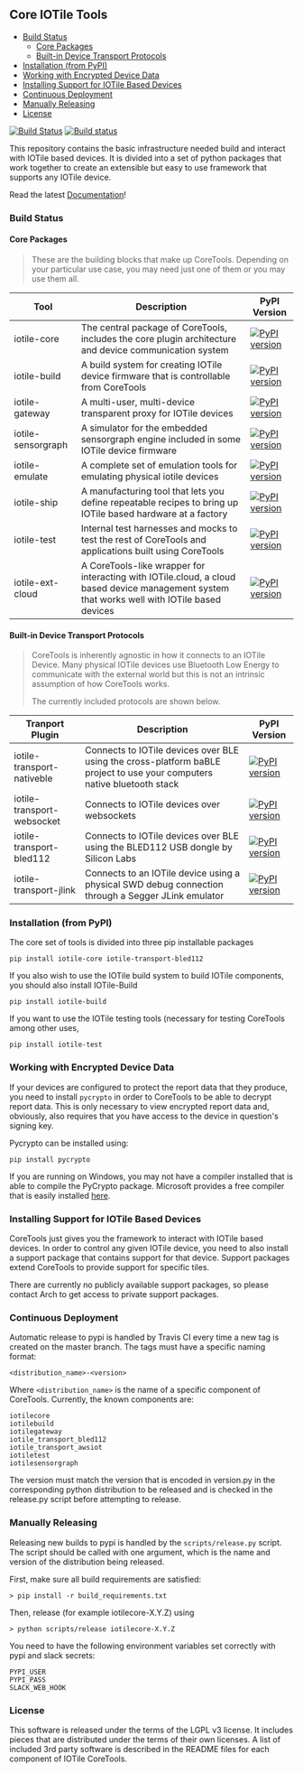 ## Core IOTile Tools

<!-- MarkdownTOC autolink="true" bracket="round" -->

- [Build Status](#build-status)
	- [Core Packages](#core-packages)
	- [Built-in Device Transport Protocols](#built-in-device-transport-protocols)
- [Installation \(from PyPI\)](#installation-from-pypi)
- [Working with Encrypted Device Data](#working-with-encrypted-device-data)
- [Installing Support for IOTile Based Devices](#installing-support-for-iotile-based-devices)
- [Continuous Deployment](#continuous-deployment)
- [Manually Releasing](#manually-releasing)
- [License](#license)

<!-- /MarkdownTOC -->


[![Build Status](https://travis-ci.org/iotile/coretools.svg?branch=master)](https://travis-ci.org/iotile/coretools)
[![Build status](https://ci.appveyor.com/api/projects/status/yu3q8m8dm6aqoc6e/branch/master?svg=true)](https://ci.appveyor.com/project/timburke/coretools/branch/master)

This repository contains the basic infrastructure needed build and interact with 
IOTile based devices.  It is divided into a set of python packages that work 
together to create an extensible but easy to use framework that supports any 
IOTile device.

Read the latest [Documentation](http://coretools.readthedocs.io/en/latest/)!

### Build Status

#### Core Packages

> These are the building blocks that make up CoreTools.  Depending on your particular
> use case, you may need just one of them or you may use them all.  

| Tool         | Description |PyPI Version                                                                                                 |
|--------------|-------------|-------------------------------------------------------------------------------------------------------------|
|iotile-core   |The central package of CoreTools, includes the core plugin architecture and device communication system|[![PyPI version](https://badge.fury.io/py/iotile-core.svg)](https://badge.fury.io/py/iotile-core)             |
|iotile-build  |A build system for creating IOTile device firmware that is controllable from CoreTools|[![PyPI version](https://badge.fury.io/py/iotile-build.svg)](https://badge.fury.io/py/iotile-build)           |
|iotile-gateway|A multi-user, multi-device transparent proxy for IOTile devices|[![PyPI version](https://badge.fury.io/py/iotile-gateway.svg)](https://badge.fury.io/py/iotile-gateway)       |
|iotile-sensorgraph|A simulator for the embedded sensorgraph engine included in some IOTile device firmware|[![PyPI version](https://badge.fury.io/py/iotile-sensorgraph.svg)](https://badge.fury.io/py/iotile-sensorgraph)|
|iotile-emulate|A complete set of emulation tools for emulating physical iotile devices|[![PyPI version](https://badge.fury.io/py/iotile-emulate.svg)](https://badge.fury.io/py/iotile-emulate)|
|iotile-ship|A manufacturing tool that lets you define repeatable recipes to bring up IOTile based hardware at a factory|[![PyPI version](https://badge.fury.io/py/iotile-ship.svg)](https://badge.fury.io/py/iotile-ship)                |
|iotile-test|Internal test harnesses and mocks to test the rest of CoreTools and applications built using CoreTools|[![PyPI version](https://badge.fury.io/py/iotile-test.svg)](https://badge.fury.io/py/iotile-test)             |
|iotile-ext-cloud|A CoreTools-like wrapper for interacting with IOTile.cloud, a cloud based device management system that works well with IOTile based devices|[![PyPI version](https://badge.fury.io/py/iotile-ext-cloud.svg)](https://badge.fury.io/py/iotile-ext-cloud)   |

#### Built-in Device Transport Protocols

> CoreTools is inherently agnostic in how it connects to an IOTile Device.  Many
> physical IOTile devices use Bluetooth Low Energy to communicate with the external
> world but this is not an intrinsic assumption of how CoreTools works.
>
> The currently included protocols are shown below.

| Tranport Plugin         | Description | PyPI Version                                                                                                 |
|-------------------------|-------------|--------------------------------------------------------------------------------------------------------------|
|iotile-transport-nativeble|Connects to IOTile devices over BLE using the cross-platform baBLE project to use your computers native bluetooth stack|[![PyPI version](https://badge.fury.io/py/iotile-transport-nativeble.svg)](https://badge.fury.io/py/iotile-transport-nativeble)|
|iotile-transport-websocket|Connects to IOTile devices over websockets|[![PyPI version](https://badge.fury.io/py/iotile-transport-websocket.svg)](https://badge.fury.io/py/iotile-transport-)|
|iotile-transport-bled112|Connects to IOTile devices over BLE using the BLED112 USB dongle by Silicon Labs|[![PyPI version](https://badge.fury.io/py/iotile-transport-bled112.svg)](https://badge.fury.io/py/iotile-transport-bled112)|
|iotile-transport-jlink|Connects to an IOTile device using a physical SWD debug connection through a Segger JLink emulator|[![PyPI version](https://badge.fury.io/py/iotile-transport-jlink.svg)](https://badge.fury.io/py/iotile-transport-jlink)|

### Installation (from PyPI)

The core set of tools is divided into three pip installable packages

```shell
pip install iotile-core iotile-transport-bled112
```

If you also wish to use the IOTile build system to build IOTile components, you
should also install IOTile-Build

```shell
pip install iotile-build
```

If you want to use the IOTile testing tools (necessary for testing CoreTools among other uses,

```shell
pip install iotile-test
```

### Working with Encrypted Device Data

If your devices are configured to protect the report data that they produce, you
need to install `pycrypto` in order to CoreTools to be able to decrypt report 
data.  This is only necessary to view encrypted report data and, obviously, 
also requires that you have access to the device in question's signing key.

Pycrypto can be installed using:

```
pip install pycrypto
```

If you are running on Windows, you may not have a compiler installed that is
able to compile the PyCrypto package.  Microsoft provides a free compiler that
is easily installed [here](https://www.microsoft.com/en-us/download/details.aspx?id=44266).

### Installing Support for IOTile Based Devices

CoreTools just gives you the framework to interact with IOTile based devices. 
In order to control any given IOTile device, you need to also install a support
package that contains support for that device.  Support packages extend CoreTools
to provide support for specific tiles.  

There are currently no publicly available support packages, so please contact
Arch to get access to private support packages.

### Continuous Deployment
Automatic release to pypi is handled by Travis CI every time a new tag is created
on the master branch.  The tags must have a specific naming format:

```
<distribution_name>-<version>
```

Where `<distribution_name>` is the name of a specific component of CoreTools.  Currently,
the known components are:

```
iotilecore
iotilebuild
iotilegateway
iotile_transport_bled112
iotile_transport_awsiot
iotiletest
iotilesensorgraph
```

The version must match the version that is encoded in version.py in the corresponding python
distribution to be released and is checked in the release.py script before attempting to release.

### Manually Releasing

Releasing new builds to pypi is handled by the `scripts/release.py` script.  The 
script should be called with one argument, which is the name and version of the
distribution being released.  

First, make sure all build requirements are satisfied:

```shell
> pip install -r build_requirements.txt
```

Then, release (for example iotilecore-X.Y.Z) using
```shell
> python scripts/release iotilecore-X.Y.Z
```

You need to have the following environment variables set correctly with pypi and slack
secrets:

```
PYPI_USER
PYPI_PASS
SLACK_WEB_HOOK
```

### License

This software is released under the terms of the LGPL v3 license.  It includes
pieces that are distributed under the terms of their own licenses.  A list of 
included 3rd party software is described in the README files for each component
of IOTile CoreTools.
